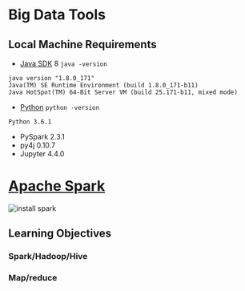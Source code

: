 # Big Data Tools

## Local Machine Requirements
* [Java SDK](http://www.oracle.com/technetwork/java/javase/downloads/jdk8-downloads-2133151.html) 8
`java -version`
```
java version "1.8.0_171"
Java(TM) SE Runtime Environment (build 1.8.0_171-b11)
Java HotSpot(TM) 64-Bit Server VM (build 25.171-b11, mixed mode)
```

* [Python](http://docs.python-guide.org/en/latest/starting/installation/)
`python -version`
```
Python 3.6.1
```
* PySpark 2.3.1
* py4j 0.10.7
* Jupyter 4.4.0

# [Apache Spark](https://spark.apache.org/downloads.html)
![install spark](https://github.com/rayheberer/LambdaSchoolDataScience/blob/master/img/Install_Spark.JPG)

## Learning Objectives

### Spark/Hadoop/Hive

### Map/reduce
